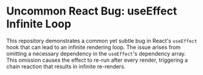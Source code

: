 # Uncommon React Bug: useEffect Infinite Loop

This repository demonstrates a common yet subtle bug in React's `useEffect` hook that can lead to an infinite rendering loop. The issue arises from omitting a necessary dependency in the `useEffect`'s dependency array.  This omission causes the effect to re-run after every render, triggering a chain reaction that results in infinite re-renders.